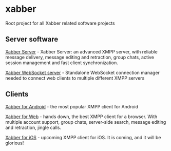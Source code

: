 # xabber
Root project for all Xabber related software projects

## Server software

[Xabber Server](https://github.com/redsolution/xabber-server/) - Xabber Server: an advanced XMPP server, with reliable message delivery, message editing and retraction, group chats, active session management and fast client synchronization.

[Xabber WebSocket server](https://github.com/redsolution/xabber-websocket/) - Standalone WebSocket connection manager needed to connect web clients to multiple different XMPP servers

## Clients

[Xabber for Android](https://github.com/redsolution/xabber-android/) - the most popular XMPP client for Android

[Xabber for Web](https://github.com/redsolution/xabber-web/) - hands down, the best XMPP client for a browser. With multiple account support, group chats, server-side search, message editing and retraction, jingle calls. 

[Xabber for iOS](https://github.com/redsolution/xabber-ios/) - upcoming XMPP client for iOS. It is coming, and it will be glorious!
